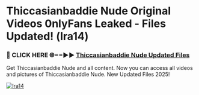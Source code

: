 # Thiccasianbaddie Nude Original Videos 0nlyFans Leaked - Files Updated! (lra14)

<h3>🔴 CLICK HERE 🌐==►► <a href="https://tinyurl.com/4mcuefdz" rel="nofollow">Thiccasianbaddie Nude Updated Files</a></h3>

Get Thiccasianbaddie Nude and all content. Now you can access all videos and pictures of Thiccasianbaddie Nude. New Updated Files 2025!

[![lra14](https://i.imgur.com/StAQSOY.gif)](https://tinyurl.com/4mcuefdz)
